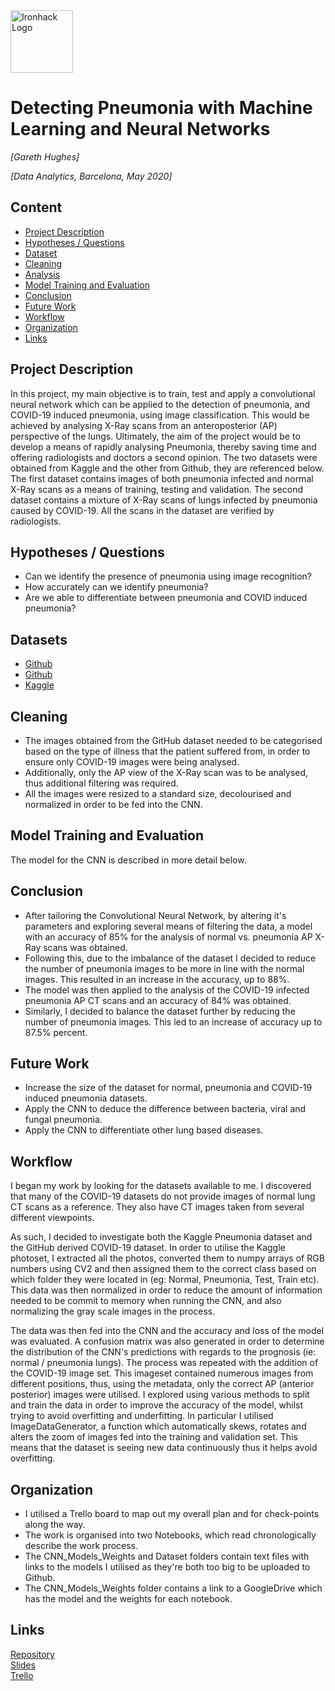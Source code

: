 <img src="https://bit.ly/2VnXWr2" alt="Ironhack Logo" width="100"/>

# Detecting Pneumonia with Machine Learning and Neural Networks
*[Gareth Hughes]*

*[Data Analytics, Barcelona,  May 2020]*

## Content
- [Project Description](#project-description)
- [Hypotheses / Questions](#hypotheses-questions)
- [Dataset](#dataset)
- [Cleaning](#cleaning)
- [Analysis](#analysis)
- [Model Training and Evaluation](#model-training-and-evaluation)
- [Conclusion](#conclusion)
- [Future Work](#future-work)
- [Workflow](#workflow)
- [Organization](#organization)
- [Links](#links)

## Project Description
In this project, my main objective is to train, test and apply a convolutional neural network which can be 
applied to the detection of pneumonia, and COVID-19 induced pneumonia, using image classification. This would be 
achieved by analysing X-Ray scans from an anteroposterior (AP) perspective of the lungs.
Ultimately, the aim of the project would be to develop a means of rapidly analysing Pneumonia, thereby saving time
and offering radiologists and doctors a second opinion.
The two datasets were obtained from Kaggle and the other from Github, they are referenced below. The first 
dataset contains images of both pneumonia infected and normal X-Ray scans as a means of training, testing and validation.
The second dataset contains a mixture of X-Ray scans of lungs infected by pneumonia caused by COVID-19. All the scans
in the dataset are verified by radiologists. 


## Hypotheses / Questions
* Can we identify the presence of pneumonia using image recognition?
* How accurately can we identify pneumonia?
* Are we able to differentiate between pneumonia and COVID induced pneumonia?

## Datasets
* [Github](https://github.com/UCSD-AI4H/COVID-CT)
* [Github](https://github.com/peiriant/COVID19)
* [Kaggle](https://www.kaggle.com/paultimothymooney/chest-xray-pneumonia)

## Cleaning
* The images obtained from the GitHub dataset needed to be categorised based on the type of illness
that the patient suffered from, in order to ensure only COVID-19 images were being analysed.
* Additionally, only the AP view of the X-Ray scan was to be analysed, thus additional filtering was required.
* All the images were resized to a standard size, decolourised and normalized in order to be fed into the
CNN. 

## Model Training and Evaluation
The model for the CNN is described in more detail below. 

## Conclusion
* After tailoring the Convolutional Neural Network, by altering it's parameters and exploring several means of 
filtering the data, a model with an accuracy of 85% for the analysis of normal vs. pneumonia AP X-Ray scans 
was obtained.
* Following this, due to the imbalance of the dataset I decided to reduce the number of pneumonia images to be
more in line with the normal images. This resulted in an increase in the accuracy, up to 88%.
* The model was then applied to the analysis of the COVID-19 infected pneumonia AP CT scans and an accuracy of 
84% was obtained. 
* Similarly, I decided to balance the dataset further by reducing the number of pneumonia images. This led to an
increase of accuracy up to 87.5% percent.


## Future Work
* Increase the size of the dataset for normal, pneumonia and COVID-19 induced pneumonia datasets.
* Apply the CNN to deduce the difference between bacteria, viral and fungal pneumonia.
* Apply the CNN to differentiate other lung based diseases. 

## Workflow
I began my work by looking for the datasets available to me. I discovered that many of the COVID-19 datasets
do not provide images of normal lung CT scans as a reference. They also have CT images taken from several
different viewpoints. 

As such, I decided to investigate both the Kaggle Pneumonia dataset and the GitHub derived
COVID-19 dataset. In order to utilise the Kaggle photoset, I extracted all the photos, converted them to 
numpy arrays of RGB numbers using CV2 and then assigned them to the correct class based on which folder they were
located in (eg: Normal, Pneumonia, Test, Train etc). This data was then normalized in order to reduce the 
amount of information needed to be commit to memory when running the CNN, and also normalizing the gray scale images
in the process. 

The data was then fed into the CNN and the accuracy and loss of the model was evaluated. A confusion matrix was also
generated in order to determine the distribution of the CNN's predictions with regards to the prognosis (ie: normal / pneumonia lungs).
The process was repeated with the addition of the COVID-19 image set. 
This imageset contained numerous images from different
positions, thus, using the metadata, only the correct AP (anterior posterior) images were utilised. 
I explored using various methods to split and train the data in order to improve the accuracy of the model, whilst trying
to avoid overfitting and underfitting. 
In particular I utilised ImageDataGenerator, a function which automatically skews, rotates and 
alters the zoom of images fed into the training and validation set. This means that the dataset is seeing new data continuously thus
it helps avoid overfitting.

## Organization
- I utilised a Trello board to map out my overall plan and for check-points along the way.
- The work is organised into two Notebooks, which read chronologically describe the work process.
- The CNN_Models_Weights and Dataset folders contain text files with links to the models I utilised as they're both too
big to be uploaded to Github.
- The CNN_Models_Weights folder contains a link to a GoogleDrive which has the model and the weights for each notebook.

## Links

[Repository](https://github.com/peiriant/Project-Week-8-Final-Project/tree/master/your-project)  
[Slides](https://docs.google.com/presentation/d/1EOBTjrrSqtab0Yp7QVxBku-6PXEwTSGyHm1JzJkU20Q/edit?usp=sharing)  
[Trello](https://trello.com/b/CDl7EYhV/project-5)
